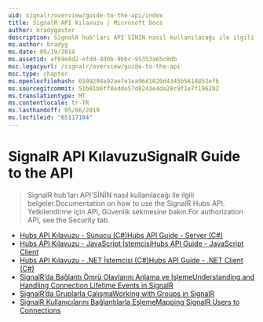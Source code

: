 ```yaml
---
uid: signalr/overview/guide-to-the-api/index
title: SignalR API Kılavuzu | Microsoft Docs
author: bradygaster
description: SignalR hub'ları API'SİNİN nasıl kullanılacağı ile ilgili belgeler. Yetkilendirme için API, Güvenlik sekmesine bakın.
ms.author: bradyg
ms.date: 09/19/2014
ms.assetid: af69e8d2-efdd-4d0b-9bbc-95353a65c0db
msc.legacyurl: /signalr/overview/guide-to-the-api
msc.type: chapter
ms.openlocfilehash: 0109298a92ae7e1ea96d1020d4345b5618852efb
ms.sourcegitcommit: 51b01b6ff8edde57d8243e4da28c9f1e7f1962b2
ms.translationtype: MT
ms.contentlocale: tr-TR
ms.lasthandoff: 05/06/2019
ms.locfileid: "65117104"
---
```

# <a name="signalr-guide-to-the-api"></a><span data-ttu-id="6574c-104">SignalR API Kılavuzu</span><span class="sxs-lookup"><span data-stu-id="6574c-104">SignalR Guide to the API</span></span>

> <span data-ttu-id="6574c-105">SignalR hub'ları API'SİNİN nasıl kullanılacağı ile ilgili belgeler.</span><span class="sxs-lookup"><span data-stu-id="6574c-105">Documentation on how to use the SignalR Hubs API.</span></span> <span data-ttu-id="6574c-106">Yetkilendirme için API, Güvenlik sekmesine bakın.</span><span class="sxs-lookup"><span data-stu-id="6574c-106">For authorization API, see the Security tab.</span></span>

- [<span data-ttu-id="6574c-107">Hubs API Kılavuzu - Sunucu (C#)</span><span class="sxs-lookup"><span data-stu-id="6574c-107">Hubs API Guide - Server (C#)</span></span>](hubs-api-guide-server.md)
- [<span data-ttu-id="6574c-108">Hubs API Kılavuzu - JavaScript İstemcisi</span><span class="sxs-lookup"><span data-stu-id="6574c-108">Hubs API Guide - JavaScript Client</span></span>](hubs-api-guide-javascript-client.md)
- [<span data-ttu-id="6574c-109">Hubs API Kılavuzu - .NET İstemcisi (C#)</span><span class="sxs-lookup"><span data-stu-id="6574c-109">Hubs API Guide - .NET Client (C#)</span></span>](hubs-api-guide-net-client.md)
- [<span data-ttu-id="6574c-110">SignalR’da Bağlantı Ömrü Olaylarını Anlama ve İşleme</span><span class="sxs-lookup"><span data-stu-id="6574c-110">Understanding and Handling Connection Lifetime Events in SignalR</span></span>](handling-connection-lifetime-events.md)
- [<span data-ttu-id="6574c-111">SignalR’da Gruplarla Çalışma</span><span class="sxs-lookup"><span data-stu-id="6574c-111">Working with Groups in SignalR</span></span>](working-with-groups.md)
- [<span data-ttu-id="6574c-112">SignalR Kullanıcılarını Bağlantılarla Eşleme</span><span class="sxs-lookup"><span data-stu-id="6574c-112">Mapping SignalR Users to Connections</span></span>](mapping-users-to-connections.md)
